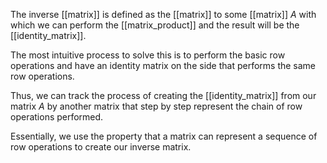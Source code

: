 The inverse [[matrix]] is defined as the [[matrix]] to some [[matrix]] $A$ with which we can perform the [[matrix_product]] and the result will be the [[identity_matrix]].

The most intuitive process to solve this is to perform the basic row operations and have an identity matrix on the side that performs the same row operations.

Thus, we can track the process of creating the [[identity_matrix]] from our matrix $A$ by another matrix that step by step represent the chain of row operations performed.

Essentially, we use the property that a matrix can represent a sequence of row operations to create our inverse matrix.